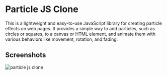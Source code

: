 
# Particle JS Clone

This is a lightweight and easy-to-use JavaScript library for creating particle effects on web pages. It provides a simple way to add particles, such as circles or squares, to a canvas or HTML element, and animate them with various behaviors like movement, rotation, and fading.


## Screenshots

![particle js clone](https://via.placeholder.com/468x300?text=App+Screenshot+Here)

